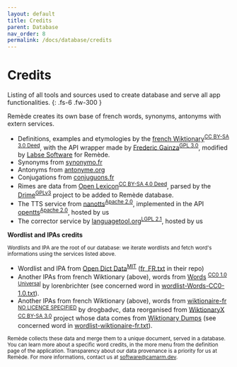 ```yaml
---
layout: default
title: Credits
parent: Database
nav_order: 8
permalink: /docs/database/credits
---
```


# Credits
Listing of all tools and sources used to create database and serve all app functionalities. 
{: .fs-6 .fw-300 }

Remède creates its own base of french words, synonyms, antonyms with extern services.

- Definitions, examples and etymologies by the [french Wiktionary](https://fr.wiktionary.org/wiki/Wiktionnaire:Page_d%E2%80%99accueil)<sup>[CC BY-SA 3.0 Deed](https://fr.wiktionary.org/wiki/Wiktionnaire:Licence)</sup>, with the API wrapper made by [Frederic Gainza](https://api-definition.fgainza.fr/)<sup>[GPL 3.0](https://github.com/FredGainza/api-definition/blob/main/LICENSE)</sup>, modified by [Labse Software](https://github.com/LabseSoftware/api-definition) for Remède.
- Synonyms from [synonymo.fr](http://www.synonymo.fr)
- Antonyms from [antonyme.org](http://www.antonyme.org)
- Conjugations from [conjuguons.fr](http://www.conjuguons.fr)
- Rimes are data from [Open Lexicon](http://www.lexique.org/?page_id=91)<sup>[CC BY-SA 4.0 Deed](https://github.com/chrplr/openlexicon/blob/master/LICENSE.txt)</sup>, parsed by the [Drime](https://a3nm.net/git/drime/files.html)<sup>[GPLv3](https://a3nm.net/git/drime/file/COPYING.html)</sup> project to be added to Remède database.
- The TTS service from [nanotts](https://github.com/gmn/nanotts)<sup>[Apache 2.0](https://github.com/gmn/nanotts/blob/master/LICENSE)</sup>, implemented in the API [opentts](https://github.com/synesthesiam/opentts)<sup>[Apache 2.0](https://github.com/gmn/nanotts/blob/master/LICENSE)</sup>, hosted by us
- The corrector service by [languagetool.org](https://languagetool.org)<sup>[LGPL 2.1](https://github.com/languagetool-org/languagetool/blob/master/COPYING.txt)</sup>, hosted by us

**Wordlist and IPAs credits**

<sub>Wordlists and IPA are the root of our database: we iterate wordlists and fetch word's informations using the services listed above.</sub>

- Wordlist and IPA from [Open Dict Data](https://github.com/open-dict-data/ipa-dict)<sup>[MIT](https://github.com/open-dict-data/ipa-dict/blob/master/LICENSE)</sup> ([fr_FR.txt](https://github.com/open-dict-data/ipa-dict/blob/master/data/fr_FR.txt) in their repo)
- Another IPAs from french Wiktionary (above), words from [Words](https://github.com/lorenbrichter/Words) <sup>[CC0 1.0 Universal](https://github.com/lorenbrichter/Words/blob/master/LICENSE)</sup> by lorenbrichter (see concerned word in [wordlist-Words-CC0-1.0.txt](https://github.com/camarm-dev/remede/tree/main/data/wordlist-Words-CC0-1.0.txt)).
- Another IPAs from french Wiktionary (above), words from [wiktionaire-fr](https://github.com/drogbadvc/wiktionaire-fr) <sup>[NO LICENCE SPECIFIED](https://github.com/drogbadvc/wiktionaire-fr)</sup> by drogbadvc, data reorganised from [WiktionaryX](http://redac.univ-tlse2.fr/lexiques/wiktionaryx.html) <sup>[CC BY-SA 3.0](https://creativecommons.org/licenses/by-sa/3.0/)</sup> project whose data comes from [Wiktionary Dumps](https://dumps.wikimedia.org/) (see concerned word in [wordlist-wiktionaire-fr.txt](https://github.com/camarm-dev/remede/tree/main/data/wordlist-wiktionaire-fr.txt)).

<sub>Remède collects these data and merge them to a unique document, served in a database. You can learn more about a specific word credits, in the more menu from the definition page of the application. Transparency about our data provenance is a priority for us at Remède. For more informations, contact us at [software@camarm.dev](mailto:software@camarm.dev).</sub>
